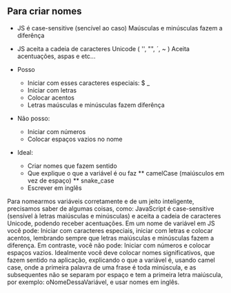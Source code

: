 ## Para criar nomes

* JS é case-sensitive (sencível ao caso)
    Maúsculas e minúsculas fazem a diferênça

* JS aceita a cadeia de caracteres Unicode ( '', "", ´, ~ )
    Aceita acentuações, aspas e etc...

- Posso
    * Iniciar com esses caracteres especiais: $ _
    * Iniciar com letras
    * Colocar acentos
    * Letras maúsculas e minúsculas fazem diferênça

- Não posso:
    * Iniciar com números
    * Colocar espaços vazios no nome

- Ideal:
    * Criar nomes que fazem sentido
    * Que explique o que a variável é ou faz
        ** camelCase (maiúsculos em vez de espaço)
        ** snake_case
    * Escrever em inglês




Para nomearmos variáveis corretamente e de um jeito inteligente, precisamos saber de algumas coisas, como:
 JavaScript é case-sensitive (sensível à letras maiúsculas e minúsculas) e aceita a cadeia de caracteres Unicode, podendo receber acentuações. 
 Em um nome de variável em JS você pode: 
    Iniciar com caracteres especiais, iniciar com letras e colocar acentos, lembrando sempre que letras maiúsculas e minúsculas fazem a diferença. 
Em contraste, você não pode: 
    Iniciar com números e colocar espaços vazios. 
    Idealmente você deve colocar nomes significativos, que fazem sentido na aplicação, 
    explicando o que a variável é, usando camel case, onde a primeira palavra de uma frase é toda minúscula, 
    e as subsequentes não se separam por espaço e tem a primeira letra maiúscula, por exemplo: 
        oNomeDessaVariável, e usar nomes em inglês.
